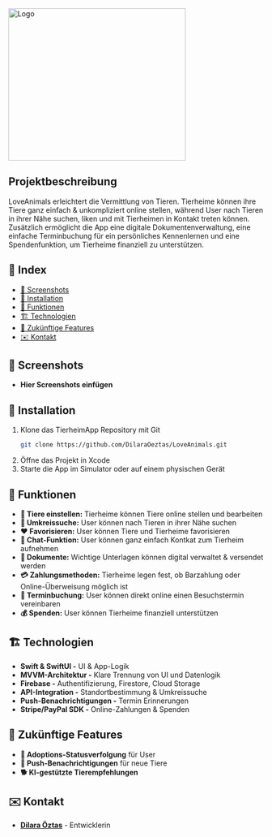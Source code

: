 <img src="https://github.com/user-attachments/assets/272fabf2-aca6-4db0-982c-3e9481877f1e" alt="Logo" width="350" height="300">

## Projektbeschreibung
LoveAnimals erleichtert die Vermittlung von Tieren. Tierheime können ihre Tiere ganz einfach & unkompliziert online stellen, während User nach Tieren in ihrer Nähe suchen, liken und mit Tierheimen in Kontakt treten können. Zusätzlich ermöglicht die App eine digitale Dokumentenverwaltung, eine einfache Terminbuchung für ein persönliches Kennenlernen und eine Spendenfunktion, um Tierheime finanziell zu unterstützen.

## 📌 Index
- [📸 Screenshots](screenshots)
- [🔧 Installation](installation)
- [🚀 Funktionen](funktionen)
- [🏗️ Technologien](technologien)
- [🎯 Zukünftige Features](zukünftige-features)
- [✉️ Kontakt](kontakt)

## 📸 Screenshots
- **Hier Screenshots einfügen**

## 🔧 Installation
1. Klone das TierheimApp Repository mit Git
   ```bash
   git clone https://github.com/DilaraOeztas/LoveAnimals.git
2. Öffne das Projekt in Xcode
3. Starte die App im Simulator oder auf einem physischen Gerät

## 🚀 Funktionen
- **🐶 Tiere einstellen:** Tierheime können Tiere online stellen und bearbeiten
- **📍 Umkreissuche:** User können nach Tieren in ihrer Nähe suchen
- **❤️ Favorisieren:** User können Tiere und Tierheime favorisieren
- **💬 Chat-Funktion:** User können ganz einfach Kontkat zum Tierheim aufnehmen
- **📄 Dokumente:** Wichtige Unterlagen können digital verwaltet & versendet werden
- **💳 Zahlungsmethoden:** Tierheime legen fest, ob Barzahlung oder Online-Überweisung möglich ist
- **📅 Terminbuchung:** User können direkt online einen Besuchstermin vereinbaren
- **💰 Spenden:** User können Tierheime finanziell unterstützen

## 🏗 Technologien
- **Swift & SwiftUI -** UI & App-Logik
- **MVVM-Architektur -** Klare Trennung von UI und Datenlogik
- **Firebase -** Authentifizierung, Firestore, Cloud Storage
- **API-Integration -** Standortbestimmung & Umkreissuche
- **Push-Benachrichtigungen -** Termin Erinnerungen
- **Stripe/PayPal SDK -** Online-Zahlungen & Spenden

## 🎯 Zukünftige Features
- **🏡 Adoptions-Statusverfolgung** für User
- **🔔 Push-Benachrichtigungen** für neue Tiere
- **🐕 KI-gestützte Tierempfehlungen**

## ✉️ Kontakt
- [**Dilara Öztas**](https://github.com/DilaraOeztas) - Entwicklerin

